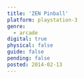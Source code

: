 ```yaml
---
title: 'ZEN Pinball'
platform: playstation-3
genre:
  - arcade
digital: true
physical: false
guide: false
pending: false
posted: 2014-02-13
---
```

